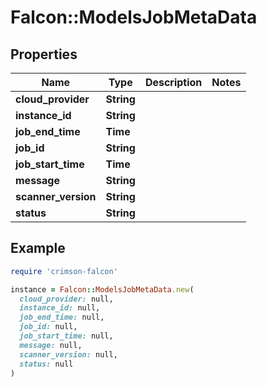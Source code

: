 # Falcon::ModelsJobMetaData

## Properties

| Name | Type | Description | Notes |
| ---- | ---- | ----------- | ----- |
| **cloud_provider** | **String** |  |  |
| **instance_id** | **String** |  |  |
| **job_end_time** | **Time** |  |  |
| **job_id** | **String** |  |  |
| **job_start_time** | **Time** |  |  |
| **message** | **String** |  |  |
| **scanner_version** | **String** |  |  |
| **status** | **String** |  |  |

## Example

```ruby
require 'crimson-falcon'

instance = Falcon::ModelsJobMetaData.new(
  cloud_provider: null,
  instance_id: null,
  job_end_time: null,
  job_id: null,
  job_start_time: null,
  message: null,
  scanner_version: null,
  status: null
)
```

